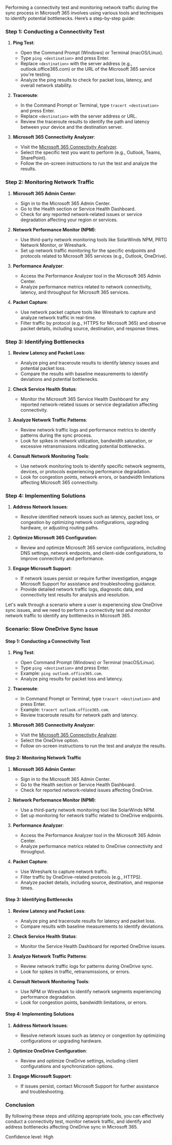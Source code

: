Performing a connectivity test and monitoring network traffic during the sync process in Microsoft 365 involves using various tools and techniques to identify potential bottlenecks. Here’s a step-by-step guide:

### Step 1: Conducting a Connectivity Test

1. **Ping Test**:
   - Open the Command Prompt (Windows) or Terminal (macOS/Linux).
   - Type `ping <destination>` and press Enter.
   - Replace `<destination>` with the server address (e.g., outlook.office365.com) or the URL of the Microsoft 365 service you're testing.
   - Analyze the ping results to check for packet loss, latency, and overall network stability.

2. **Traceroute**:
   - In the Command Prompt or Terminal, type `tracert <destination>` and press Enter.
   - Replace `<destination>` with the server address or URL.
   - Review the traceroute results to identify the path and latency between your device and the destination server.

3. **Microsoft 365 Connectivity Analyzer**:
   - Visit the [Microsoft 365 Connectivity Analyzer](https://connectivity.office.com/).
   - Select the specific test you want to perform (e.g., Outlook, Teams, SharePoint).
   - Follow the on-screen instructions to run the test and analyze the results.

### Step 2: Monitoring Network Traffic

1. **Microsoft 365 Admin Center**:
   - Sign in to the Microsoft 365 Admin Center.
   - Go to the Health section or Service Health Dashboard.
   - Check for any reported network-related issues or service degradation affecting your region or services.

2. **Network Performance Monitor (NPM)**:
   - Use third-party network monitoring tools like SolarWinds NPM, PRTG Network Monitor, or Wireshark.
   - Set up network traffic monitoring for the specific endpoints and protocols related to Microsoft 365 services (e.g., Outlook, OneDrive).

3. **Performance Analyzer**:
   - Access the Performance Analyzer tool in the Microsoft 365 Admin Center.
   - Analyze performance metrics related to network connectivity, latency, and throughput for Microsoft 365 services.

4. **Packet Capture**:
   - Use network packet capture tools like Wireshark to capture and analyze network traffic in real-time.
   - Filter traffic by protocol (e.g., HTTPS for Microsoft 365) and observe packet details, including source, destination, and response times.

### Step 3: Identifying Bottlenecks

1. **Review Latency and Packet Loss**:
   - Analyze ping and traceroute results to identify latency issues and potential packet loss.
   - Compare the results with baseline measurements to identify deviations and potential bottlenecks.

2. **Check Service Health Status**:
   - Monitor the Microsoft 365 Service Health Dashboard for any reported network-related issues or service degradation affecting connectivity.

3. **Analyze Network Traffic Patterns**:
   - Review network traffic logs and performance metrics to identify patterns during the sync process.
   - Look for spikes in network utilization, bandwidth saturation, or excessive retransmissions indicating potential bottlenecks.

4. **Consult Network Monitoring Tools**:
   - Use network monitoring tools to identify specific network segments, devices, or protocols experiencing performance degradation.
   - Look for congestion points, network errors, or bandwidth limitations affecting Microsoft 365 connectivity.

### Step 4: Implementing Solutions

1. **Address Network Issues**:
   - Resolve identified network issues such as latency, packet loss, or congestion by optimizing network configurations, upgrading hardware, or adjusting routing paths.

2. **Optimize Microsoft 365 Configuration**:
   - Review and optimize Microsoft 365 service configurations, including DNS settings, network endpoints, and client-side configurations, to improve connectivity and performance.

3. **Engage Microsoft Support**:
   - If network issues persist or require further investigation, engage Microsoft Support for assistance and troubleshooting guidance.
   - Provide detailed network traffic logs, diagnostic data, and connectivity test results for analysis and resolution.


Let's walk through a scenario where a user is experiencing slow OneDrive sync issues, and we need to perform a connectivity test and monitor network traffic to identify any bottlenecks in Microsoft 365.

### Scenario: Slow OneDrive Sync Issue

#### Step 1: Conducting a Connectivity Test

1. **Ping Test**:
   - Open Command Prompt (Windows) or Terminal (macOS/Linux).
   - Type `ping <destination>` and press Enter.
   - Example: `ping outlook.office365.com`.
   - Analyze ping results for packet loss and latency.

2. **Traceroute**:
   - In Command Prompt or Terminal, type `tracert <destination>` and press Enter.
   - Example: `tracert outlook.office365.com`.
   - Review traceroute results for network path and latency.

3. **Microsoft 365 Connectivity Analyzer**:
   - Visit the [Microsoft 365 Connectivity Analyzer](https://connectivity.office.com/).
   - Select the OneDrive option.
   - Follow on-screen instructions to run the test and analyze the results.

#### Step 2: Monitoring Network Traffic

1. **Microsoft 365 Admin Center**:
   - Sign in to the Microsoft 365 Admin Center.
   - Go to the Health section or Service Health Dashboard.
   - Check for reported network-related issues affecting OneDrive.

2. **Network Performance Monitor (NPM)**:
   - Use a third-party network monitoring tool like SolarWinds NPM.
   - Set up monitoring for network traffic related to OneDrive endpoints.

3. **Performance Analyzer**:
   - Access the Performance Analyzer tool in the Microsoft 365 Admin Center.
   - Analyze performance metrics related to OneDrive connectivity and throughput.

4. **Packet Capture**:
   - Use Wireshark to capture network traffic.
   - Filter traffic by OneDrive-related protocols (e.g., HTTPS).
   - Analyze packet details, including source, destination, and response times.

#### Step 3: Identifying Bottlenecks

1. **Review Latency and Packet Loss**:
   - Analyze ping and traceroute results for latency and packet loss.
   - Compare results with baseline measurements to identify deviations.

2. **Check Service Health Status**:
   - Monitor the Service Health Dashboard for reported OneDrive issues.

3. **Analyze Network Traffic Patterns**:
   - Review network traffic logs for patterns during OneDrive sync.
   - Look for spikes in traffic, retransmissions, or errors.

4. **Consult Network Monitoring Tools**:
   - Use NPM or Wireshark to identify network segments experiencing performance degradation.
   - Look for congestion points, bandwidth limitations, or errors.

#### Step 4: Implementing Solutions

1. **Address Network Issues**:
   - Resolve network issues such as latency or congestion by optimizing configurations or upgrading hardware.

2. **Optimize OneDrive Configuration**:
   - Review and optimize OneDrive settings, including client configurations and synchronization options.

3. **Engage Microsoft Support**:
   - If issues persist, contact Microsoft Support for further assistance and troubleshooting.

### Conclusion

By following these steps and utilizing appropriate tools, you can effectively conduct a connectivity test, monitor network traffic, and identify and address bottlenecks affecting OneDrive sync in Microsoft 365.

Confidence level: High
